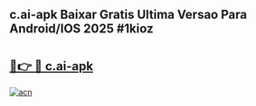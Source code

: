 ## c.ai-apk Baixar Gratis Ultima Versao Para Android/IOS 2025 #1kioz

# <h2><a href="https://ainizakaria.my?title=c.ai-apk&ref=20M">🔗👉 🔴 c.ai-apk</a></h2>

[![acn](https://github.com/user-attachments/assets/0f9c940e-d8b0-45ae-aac7-cd30a18b3e1c)](https://ainizakaria.my?title=c.ai-apk&ref=20M)

